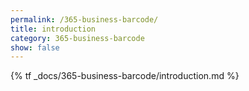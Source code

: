 ```yaml
---
permalink: /365-business-barcode/
title: introduction
category: 365-business-barcode
show: false
---
```


{% tf _docs/365-business-barcode/introduction.md %}
